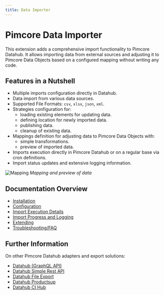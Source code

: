 ```yaml
---
title: Data Importer
---
```

 
# Pimcore Data Importer

This extension adds a comprehensive import functionality to Pimcore Datahub. It allows importing data from external 
sources and adjusting it to Pimcore Data Objects based on a configured mapping without writing any code.

## Features in a Nutshell
- Multiple imports configuration directly in Datahub. 
- Data import from various data sources.
- Supported File Formats: `csv`, `xlsx`, `json`, `xml`.
- Strategies configuration for: 
  - loading existing elements for updating data.
  - defining location for newly imported data.
  - publishing data.
  - cleanup of existing data. 
-  Mappings definition for adjusting data to Pimcore Data Objects with:
   - simple transformations.
   - preview of imported data.
- Imports execution directly in Pimcore Datahub or on a regular base via cron definitions. 
- Import status updates and extensive logging information. 

![Mapping](./doc/img/mapping.png)
*Mapping and preview of data*

## Documentation Overview
- [Installation](./doc/01_Installation.md)
- [Configuration](./doc/03_Configuration/README.md)
- [Import Execution Details](./doc/04_Import_Execution_Details.md)
- [Import Progress and Logging](./doc/05_Import_Progress_and_Logging.md)
- [Extending](./doc/06_Extending/README.md)
- [Troubleshooting/FAQ](./doc/06_Troubleshooting_FAQ.md) 

## Further Information
On other Pimcore Datahub adapters and export solutions:
- [Datahub (GraphQL API)](https://pimcore.com/docs/platform/Datahub/)
- [Datahub Simple Rest API](https://pimcore.com/docs/platform/Datahub_Simple_Rest/)
-  [Datahub File Export](https://pimcore.com/docs/platform/Datahub_File_Export/)
- [Datahub Productsup](https://pimcore.com/docs/platform/Datahub_Productsup/)
- [Datahub CI Hub](https://pimcore.com/docs/platform/Datahub_CI_Hub/)
